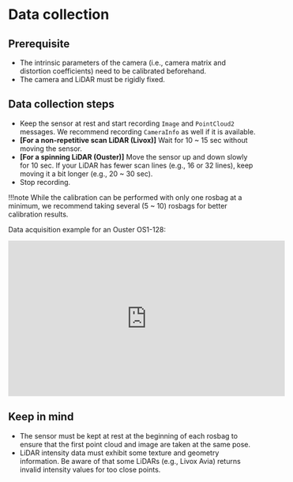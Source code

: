 # Data collection

## Prerequisite

- The intrinsic parameters of the camera (i.e., camera matrix and distortion coefficients) need to be calibrated beforehand.
- The camera and LiDAR must be rigidly fixed.


## Data collection steps

- Keep the sensor at rest and start recording ```Image``` and ```PointCloud2``` messages. We recommend recording ```CameraInfo``` as well if it is available.
- **[For a non-repetitive scan LiDAR (Livox)]** Wait for 10 ~ 15 sec without moving the sensor.
- **[For a spinning LiDAR (Ouster)]** Move the sensor up and down slowly for 10 sec. If your LiDAR has fewer scan lines (e.g., 16 or 32 lines), keep moving it a bit longer (e.g., 20 ~ 30 sec).
- Stop recording.

!!!note
    While the calibration can be performed with only one rosbag at a minimum, we recommend taking several (5 ~ 10) rosbags for better calibration results.

Data acquisition example for an Ouster OS1-128:
<div class="youtube">
<iframe width="560" height="315" src="https://www.youtube.com/embed/Urs36qdSQm0" title="YouTube video player" frameborder="0" allow="accelerometer; autoplay; clipboard-write; encrypted-media; gyroscope; picture-in-picture; web-share" allowfullscreen></iframe>
</div>

## Keep in mind

- The sensor must be kept at rest at the beginning of each rosbag to ensure that the first point cloud and image are taken at the same pose.
- LiDAR intensity data must exhibit some texture and geometry information. Be aware of that some LiDARs (e.g., Livox Avia) returns invalid intensity values for too close points.
